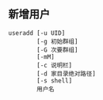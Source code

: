 ## 新增用户
    useradd [-u UID] 
            [-g 初始群组] 
            [-G 次要群组] 
            [-mM] 
            [-c 说明栏] 
            [-d 家目录绝对路径] 
            [-s shell] 
            用户名